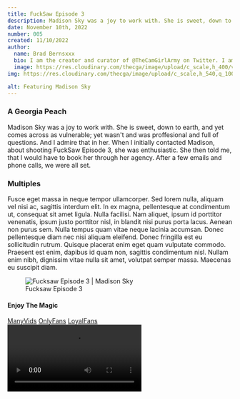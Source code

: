 ```yaml
---
title: FuckSaw Episode 3
description: Madison Sky was a joy to work with. She is sweet, down to earth, and slightly vulnerable; yet remained proffesional. And I admire that in her.
date: November 10th, 2022
number: 005
created: 11/10/2022
author:
  name: Brad Bernsxxx
  bio: I am the creator and curator of @TheCamGirlArmy on Twitter. I am also an adult content creator, director, and producer new
  image: https://res.cloudinary.com/thecga/image/upload/c_scale,h_400/v1674781629/SullenYellow-_rkthmn.webp
img: https://res.cloudinary.com/thecga/image/upload/c_scale,h_540,q_100/v1674792868/Models/MadisonSky-1_yef22k.webp

alt: Featuring Madison Sky
---
```


### A Georgia Peach

Madison Sky was a joy to work with. She is sweet, down to earth, and yet comes
across as vulnerable; yet wasn't and was proffesional and full of questions. And
I admire that in her. When I initially
contacted Madison, about shooting FuckSaw Episode 3, she was enthusiastic. She
then told me, that I would have to book her through her agency. After a few emails
and phone calls, we were all set.

### Multiples

Fusce eget massa in neque tempor ullamcorper. Sed lorem nulla, aliquam vel nisi
ac, sagittis interdum elit. In ex magna, pellentesque at condimentum ut,
consequat sit amet ligula. Nulla facilisi. Nam aliquet, ipsum id porttitor
venenatis, ipsum justo porttitor nisl, in blandit nisi purus porta lacus. Aenean
non purus sem. Nulla tempus quam vitae neque lacinia accumsan. Donec
pellentesque diam nec nisi aliquam eleifend. Donec fringilla est eu sollicitudin
rutrum. Quisque placerat enim eget quam vulputate commodo. Praesent est enim,
dapibus id quam non, sagittis condimentum nisl. Nullam enim nibh, dignissim
vitae nulla sit amet, volutpat semper massa. Maecenas eu suscipit diam.

<div class="mx-2 mb-1">
  <figure>
  <img alt="Fucksaw Episode 3 | Madison Sky" class="rounded-lg  w-1/2"
    src="https://res.cloudinary.com/thecga/image/upload/v1710363707/Models/mads/madsky3-crop_gusyyh.webp"/>
    <figcaption class="ml-2 italic">Fucksaw Episode 3</figcaption>
</figure>
<div />

#### Enjoy The Magic

<div class="my-3 text-center">
  <a class="links" target="_blank" href="https://www.manyvids.com/Video/3810000/FuckSaw-Episode-1">ManyVids</a>
  <a class="links" target="_blank" href="https://onlyfans.com/bradberns">OnlyFans</a>
  <a class="links" target="_blank" href="https://www.loyalfans.com/bradbernsxxx/video/fucksaw-vol-1-1">LoyalFans</a>
</div>
<video  controls loop="true"
class="mt-2 p-2 bg-neutral-300 w-3/4 pb-4 rounded-lg mx-auto">
<source
      src="https://res.cloudinary.com/thecga/video/upload/br_10000k,q_100/v1674792011/Models/MadisonSky_Teaser_wttzy9.webm"
      type="video/webm"
    />
Your browser does not support the video tag.
</video>
